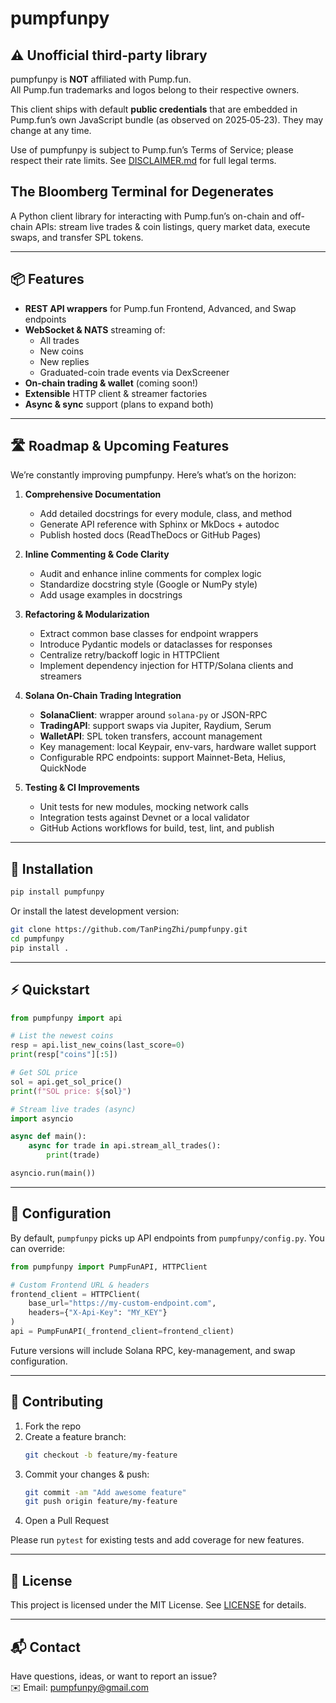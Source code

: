 # pumpfunpy

## ⚠️ Unofficial third‑party library

pumpfunpy is **NOT** affiliated with Pump.fun.  
All Pump.fun trademarks and logos belong to their respective owners.

This client ships with default **public credentials** that are embedded in
Pump.fun’s own JavaScript bundle (as observed on 2025‑05‑23).  They may change
at any time.  


Use of pumpfunpy is subject to Pump.fun’s Terms of Service; please respect
their rate limits.  See [DISCLAIMER.md](DISCLAIMER.md) for full legal terms.

## **The Bloomberg Terminal for Degenerates**

A Python client library for interacting with Pump.fun’s on-chain and off-chain APIs: stream live trades & coin listings, query market data, execute swaps, and transfer SPL tokens.

---

## 📦 Features

- **REST API wrappers** for Pump.fun Frontend, Advanced, and Swap endpoints  
- **WebSocket & NATS** streaming of:  
  - All trades  
  - New coins  
  - New replies  
  - Graduated-coin trade events via DexScreener  
- **On-chain trading & wallet** (coming soon!)  
- **Extensible** HTTP client & streamer factories  
- **Async & sync** support (plans to expand both)

---

## 🛣 Roadmap & Upcoming Features

We’re constantly improving pumpfunpy. Here’s what’s on the horizon:

1. **Comprehensive Documentation**  
   - Add detailed docstrings for every module, class, and method  
   - Generate API reference with Sphinx or MkDocs + autodoc  
   - Publish hosted docs (ReadTheDocs or GitHub Pages)

2. **Inline Commenting & Code Clarity**  
   - Audit and enhance inline comments for complex logic  
   - Standardize docstring style (Google or NumPy style)  
   - Add usage examples in docstrings

3. **Refactoring & Modularization**  
   - Extract common base classes for endpoint wrappers  
   - Introduce Pydantic models or dataclasses for responses  
   - Centralize retry/backoff logic in HTTPClient  
   - Implement dependency injection for HTTP/Solana clients and streamers

4. **Solana On-Chain Trading Integration**  
   - **SolanaClient**: wrapper around `solana-py` or JSON-RPC  
   - **TradingAPI**: support swaps via Jupiter, Raydium, Serum  
   - **WalletAPI**: SPL token transfers, account management  
   - Key management: local Keypair, env-vars, hardware wallet support  
   - Configurable RPC endpoints: support Mainnet-Beta, Helius, QuickNode

5. **Testing & CI Improvements**  
   - Unit tests for new modules, mocking network calls  
   - Integration tests against Devnet or a local validator  
   - GitHub Actions workflows for build, test, lint, and publish

---

## 🚀 Installation

```bash
pip install pumpfunpy
```

Or install the latest development version:

```bash
git clone https://github.com/TanPingZhi/pumpfunpy.git
cd pumpfunpy
pip install .
```

---

## ⚡ Quickstart

```python
from pumpfunpy import api

# List the newest coins
resp = api.list_new_coins(last_score=0)
print(resp["coins"][:5])

# Get SOL price
sol = api.get_sol_price()
print(f"SOL price: ${sol}")

# Stream live trades (async)
import asyncio

async def main():
    async for trade in api.stream_all_trades():
        print(trade)

asyncio.run(main())
```

---

## 🔧 Configuration

By default, `pumpfunpy` picks up API endpoints from `pumpfunpy/config.py`. You can override:

```python
from pumpfunpy import PumpFunAPI, HTTPClient

# Custom Frontend URL & headers
frontend_client = HTTPClient(
    base_url="https://my-custom-endpoint.com",
    headers={"X-Api-Key": "MY_KEY"}
)
api = PumpFunAPI(_frontend_client=frontend_client)
```

Future versions will include Solana RPC, key-management, and swap configuration.

---

## 🤝 Contributing

1. Fork the repo  
2. Create a feature branch:  
   ```bash
   git checkout -b feature/my-feature
   ```  
3. Commit your changes & push:  
   ```bash
   git commit -am "Add awesome feature"
   git push origin feature/my-feature
   ```  
4. Open a Pull Request

Please run `pytest` for existing tests and add coverage for new features.

---

## 📄 License

This project is licensed under the MIT License. See [LICENSE](LICENSE) for details.

---

## 📬 Contact

Have questions, ideas, or want to report an issue?  
✉️ Email: [pumpfunpy@gmail.com](mailto:pumpfunpy@gmail.com)
